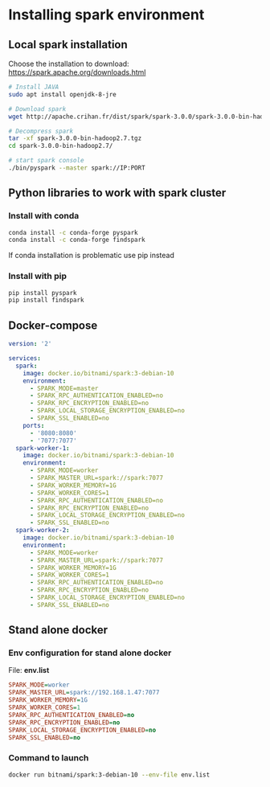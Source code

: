# Installing spark environment

## Local spark installation

Choose the installation to download: https://spark.apache.org/downloads.html

```bash
# Install JAVA
sudo apt install openjdk-8-jre

# Download spark
wget http://apache.crihan.fr/dist/spark/spark-3.0.0/spark-3.0.0-bin-hadoop2.7.tgz

# Decompress spark
tar -xf spark-3.0.0-bin-hadoop2.7.tgz
cd spark-3.0.0-bin-hadoop2.7/
```

```bash
# start spark console
./bin/pyspark --master spark://IP:PORT
```

## Python libraries to work with spark cluster

### Install with conda

```bash
conda install -c conda-forge pyspark
conda install -c conda-forge findspark
```

If conda installation is problematic use pip instead

### Install with pip

```bash
pip install pyspark
pip install findspark
```

## Docker-compose

```yaml
version: '2'

services:
  spark:
    image: docker.io/bitnami/spark:3-debian-10
    environment:
      - SPARK_MODE=master
      - SPARK_RPC_AUTHENTICATION_ENABLED=no
      - SPARK_RPC_ENCRYPTION_ENABLED=no
      - SPARK_LOCAL_STORAGE_ENCRYPTION_ENABLED=no
      - SPARK_SSL_ENABLED=no
    ports:
      - '8080:8080'
      - '7077:7077'
  spark-worker-1:
    image: docker.io/bitnami/spark:3-debian-10
    environment:
      - SPARK_MODE=worker
      - SPARK_MASTER_URL=spark://spark:7077
      - SPARK_WORKER_MEMORY=1G
      - SPARK_WORKER_CORES=1
      - SPARK_RPC_AUTHENTICATION_ENABLED=no
      - SPARK_RPC_ENCRYPTION_ENABLED=no
      - SPARK_LOCAL_STORAGE_ENCRYPTION_ENABLED=no
      - SPARK_SSL_ENABLED=no
  spark-worker-2:
    image: docker.io/bitnami/spark:3-debian-10
    environment:
      - SPARK_MODE=worker
      - SPARK_MASTER_URL=spark://spark:7077
      - SPARK_WORKER_MEMORY=1G
      - SPARK_WORKER_CORES=1
      - SPARK_RPC_AUTHENTICATION_ENABLED=no
      - SPARK_RPC_ENCRYPTION_ENABLED=no
      - SPARK_LOCAL_STORAGE_ENCRYPTION_ENABLED=no
      - SPARK_SSL_ENABLED=no
```

## Stand alone docker

### Env configuration for stand alone docker

File: **env.list**
```ini
SPARK_MODE=worker
SPARK_MASTER_URL=spark://192.168.1.47:7077
SPARK_WORKER_MEMORY=1G
SPARK_WORKER_CORES=1
SPARK_RPC_AUTHENTICATION_ENABLED=no
SPARK_RPC_ENCRYPTION_ENABLED=no
SPARK_LOCAL_STORAGE_ENCRYPTION_ENABLED=no
SPARK_SSL_ENABLED=no
```

### Command to launch
```sh
docker run bitnami/spark:3-debian-10 --env-file env.list
```